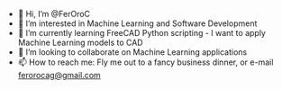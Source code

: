 - 👋 Hi, I’m @FerOroC
- 👀 I’m interested in Machine Learning and Software Development
- 🌱 I’m currently learning FreeCAD Python scripting - I want to apply Machine Learning models to CAD
- 💞️ I’m looking to collaborate on Machine Learning applications
- 📫 How to reach me: Fly me out to a fancy business dinner, or e-mail ferorocag@gmail.com

<!---
FerOroC/FerOroC is a ✨ special ✨ repository because its `README.md` (this file) appears on your GitHub profile.
You can click the Preview link to take a look at your changes.
--->
